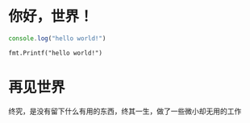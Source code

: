 # 你好，世界！
```javascript
console.log("hello world!")
```

```golang
fmt.Printf("hello world!")
```

# 再见世界
终究，是没有留下什么有用的东西，终其一生，做了一些微小却无用的工作
